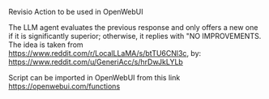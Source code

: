 Revisio Action to be used in OpenWebUI

The LLM agent evaluates the previous response and only offers a new one if it is significantly superior; otherwise, it replies with "NO IMPROVEMENTS.
The idea is taken from https://www.reddit.com/r/LocalLLaMA/s/btTU6CNl3c, by: https://www.reddit.com/u/GeneriAcc/s/hrDwJkLYLb

Script can be imported in OpenWebUI from this link https://openwebui.com/functions

